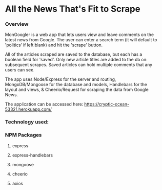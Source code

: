 # All the News That's Fit to Scrape

### Overview

MonGoogler is a web app that lets users view and leave comments on the latest news from Google. The user can enter a search term (it will default to 'politics' if left blank) and hit the 'scrape' button.

All of the articles scraped are saved to the database, but each has a boolean field for 'saved'.  Only new article titles are added to the db on subsequent scrapes.  Saved articles can hold multiple comments that any users can see.

The app uses Node/Express for the server and routing, MongoDB/Mongoose for the database and models, Handlebars for the layout and views, & Cheerio/Request for scraping the data from Google News.

The application can be accessed here:  https://cryptic-ocean-53321.herokuapp.com/

### Technology used:

### NPM Packages

   1. express

   2. express-handlebars

   3. mongoose

   4. cheerio

   5. axios